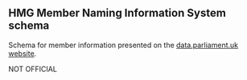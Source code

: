 ## HMG Member Naming Information System schema

Schema for member information presented on the
[data.parliament.uk website](http://data.parliament.uk/MembersDataPlatform/services/mnis/help).

NOT OFFICIAL